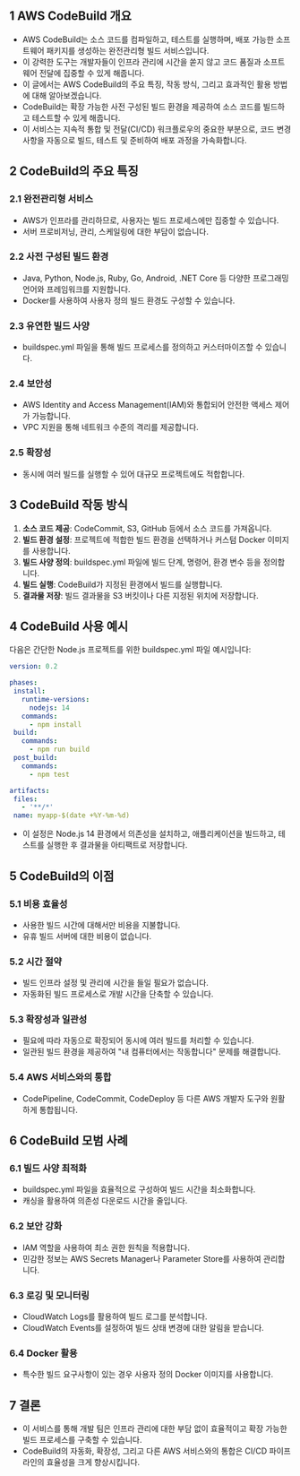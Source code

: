 ## 1 AWS CodeBuild 개요

- AWS CodeBuild는 소스 코드를 컴파일하고, 테스트를 실행하며, 배포 가능한 소프트웨어 패키지를 생성하는 완전관리형 빌드 서비스입니다. 
- 이 강력한 도구는 개발자들이 인프라 관리에 시간을 쏟지 않고 코드 품질과 소프트웨어 전달에 집중할 수 있게 해줍니다. 
- 이 글에서는 AWS CodeBuild의 주요 특징, 작동 방식, 그리고 효과적인 활용 방법에 대해 알아보겠습니다.
- CodeBuild는 확장 가능한 사전 구성된 빌드 환경을 제공하여 소스 코드를 빌드하고 테스트할 수 있게 해줍니다. 
- 이 서비스는 지속적 통합 및 전달(CI/CD) 워크플로우의 중요한 부분으로, 코드 변경사항을 자동으로 빌드, 테스트 및 준비하여 배포 과정을 가속화합니다.



## 2 CodeBuild의 주요 특징

### 2.1 완전관리형 서비스

- AWS가 인프라를 관리하므로, 사용자는 빌드 프로세스에만 집중할 수 있습니다.
- 서버 프로비저닝, 관리, 스케일링에 대한 부담이 없습니다.



### 2.2 사전 구성된 빌드 환경

- Java, Python, Node.js, Ruby, Go, Android, .NET Core 등 다양한 프로그래밍 언어와 프레임워크를 지원합니다.
- Docker를 사용하여 사용자 정의 빌드 환경도 구성할 수 있습니다.



### 2.3 유연한 빌드 사양

- buildspec.yml 파일을 통해 빌드 프로세스를 정의하고 커스터마이즈할 수 있습니다.



### 2.4 보안성

- AWS Identity and Access Management(IAM)와 통합되어 안전한 액세스 제어가 가능합니다.
- VPC 지원을 통해 네트워크 수준의 격리를 제공합니다.



### 2.5 확장성

- 동시에 여러 빌드를 실행할 수 있어 대규모 프로젝트에도 적합합니다.



## 3 CodeBuild 작동 방식

1. **소스 코드 제공**: CodeCommit, S3, GitHub 등에서 소스 코드를 가져옵니다.
2. **빌드 환경 설정**: 프로젝트에 적합한 빌드 환경을 선택하거나 커스텀 Docker 이미지를 사용합니다.
3. **빌드 사양 정의**: buildspec.yml 파일에 빌드 단계, 명령어, 환경 변수 등을 정의합니다.
4. **빌드 실행**: CodeBuild가 지정된 환경에서 빌드를 실행합니다.
5. **결과물 저장**: 빌드 결과물을 S3 버킷이나 다른 지정된 위치에 저장합니다.



## 4 CodeBuild 사용 예시

다음은 간단한 Node.js 프로젝트를 위한 buildspec.yml 파일 예시입니다:

```yaml
version: 0.2

phases:
 install:
   runtime-versions:
     nodejs: 14
   commands:
     - npm install
 build:
   commands:
     - npm run build
 post_build:
   commands:
     - npm test

artifacts:
 files:
   - '**/*'
 name: myapp-$(date +%Y-%m-%d)
```

- 이 설정은 Node.js 14 환경에서 의존성을 설치하고, 애플리케이션을 빌드하고, 테스트를 실행한 후 결과물을 아티팩트로 저장합니다.



## 5 CodeBuild의 이점

### 5.1 비용 효율성

- 사용한 빌드 시간에 대해서만 비용을 지불합니다.
- 유휴 빌드 서버에 대한 비용이 없습니다.



### 5.2 시간 절약

- 빌드 인프라 설정 및 관리에 시간을 들일 필요가 없습니다.
- 자동화된 빌드 프로세스로 개발 시간을 단축할 수 있습니다.



### 5.3 확장성과 일관성

- 필요에 따라 자동으로 확장되어 동시에 여러 빌드를 처리할 수 있습니다.
- 일관된 빌드 환경을 제공하여 "내 컴퓨터에서는 작동합니다" 문제를 해결합니다.



### 5.4 AWS 서비스와의 통합

- CodePipeline, CodeCommit, CodeDeploy 등 다른 AWS 개발자 도구와 원활하게 통합됩니다.



## 6 CodeBuild 모범 사례

### 6.1 빌드 사양 최적화

- buildspec.yml 파일을 효율적으로 구성하여 빌드 시간을 최소화합니다.
- 캐싱을 활용하여 의존성 다운로드 시간을 줄입니다.



### 6.2 보안 강화

- IAM 역할을 사용하여 최소 권한 원칙을 적용합니다.
- 민감한 정보는 AWS Secrets Manager나 Parameter Store를 사용하여 관리합니다.



### 6.3 로깅 및 모니터링

- CloudWatch Logs를 활용하여 빌드 로그를 분석합니다.
- CloudWatch Events를 설정하여 빌드 상태 변경에 대한 알림을 받습니다.



### 6.4 Docker 활용

- 특수한 빌드 요구사항이 있는 경우 사용자 정의 Docker 이미지를 사용합니다.



## 7 결론

- 이 서비스를 통해 개발 팀은 인프라 관리에 대한 부담 없이 효율적이고 확장 가능한 빌드 프로세스를 구축할 수 있습니다. 
- CodeBuild의 자동화, 확장성, 그리고 다른 AWS 서비스와의 통합은 CI/CD 파이프라인의 효율성을 크게 향상시킵니다.